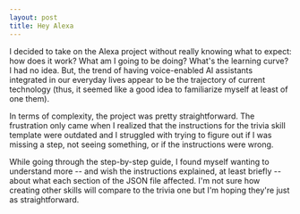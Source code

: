 ```yaml
---
layout: post
title: Hey Alexa
---
```


I decided to take on the Alexa project without really knowing what to expect: how does it work? What am I going to be doing? What's the learning curve? I had no idea. But, the trend of having voice-enabled AI assistants integrated in our everyday lives appear to be the trajectory of current technology (thus, it seemed like a good idea to familiarize myself at least of one them).

In terms of complexity, the project was pretty straightforward. The frustration only came when I realized that the instructions for the trivia skill template were outdated and I struggled with trying to figure out if I was missing a step, not seeing something, or if the instructions were wrong.

While going through the step-by-step guide, I found myself wanting to understand more -- and wish the instructions explained, at least briefly -- about what each section of the JSON file affected. I'm not sure how creating other skills will compare to the trivia one but I'm hoping they're just as straightforward.
